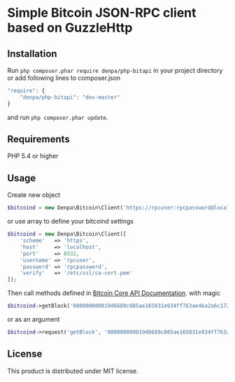 # Simple Bitcoin JSON-RPC client based on GuzzleHttp

## Installation
Run ```php composer.phar require denpa/php-bitapi``` in your project directory or add following lines to composer.json
```javascript
"require": {
	"denpa/php-bitapi": "dev-master"
}
```
and run ```php composer.phar update```.

## Requirements
PHP 5.4 or higher

## Usage
Create new object
```php
$bitcoind = new Denpa\Bitcoin\Client('https://rpcuser:rpcpassword@localhost:8332/');
```
or use array to define your bitcoind settings
```php
$bitcoind = new Denpa\Bitcoin\Client([
	'scheme'   => 'https',
    'host'     => 'localhost',
    'port'     => 8332,
    'username' => 'rpcuser',
    'password' => 'rpcpassword',
    'verify'   => '/etc/ssl/ca-cert.pem'
]);
```
Then call methods defined in [Bitcoin Core API Documentation](https://bitcoin.org/en/developer-reference#bitcoin-core-apis).
with magic
```php
$bitcoind->getBlock('000000000019d6689c085ae165831e934ff763ae46a2a6c172b3f1b60a8ce26f');
```
or as an argument
```php
$bitcoind->request('getBlock', '000000000019d6689c085ae165831e934ff763ae46a2a6c172b3f1b60a8ce26f');
```

## License

This product is distributed under MIT license.